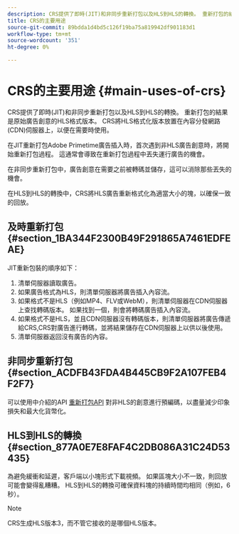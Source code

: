 ```yaml
---
description: CRS提供了即時(JIT)和非同步重新打包以及HLS到HLS的轉換。 重新打包的結果是原始廣告創意的HLS格式版本。 CRS將HLS格式化版本放置在內容分發網路(CDN)伺服器上，以便在需要時使用。
title: CRS的主要用途
source-git-commit: 89bdda1d4bd5c126f19ba75a819942df901183d1
workflow-type: tm+mt
source-wordcount: '351'
ht-degree: 0%

---
```



# CRS的主要用途 {#main-uses-of-crs}

CRS提供了即時(JIT)和非同步重新打包以及HLS到HLS的轉換。 重新打包的結果是原始廣告創意的HLS格式版本。 CRS將HLS格式化版本放置在內容分發網路(CDN)伺服器上，以便在需要時使用。

在JIT重新打包Adobe Primetime廣告插入時，首次遇到非HLS廣告創意時，將開始重新打包過程。 這通常會導致在重新打包過程中丟失運行廣告的機會。

在非同步重新打包中，廣告創意在需要之前被轉碼並儲存，這可以消除那些丟失的機會。

在HLS到HLS的轉換中，CRS將HLS廣告重新格式化為適當大小的塊，以確保一致的回放。

## 及時重新打包 {#section_1BA344F2300B49F291865A7461EDFEAE}

JIT重新包裝的順序如下：

1. 清單伺服器讀取廣告。
1. 如果廣告格式為HLS，則清單伺服器將廣告插入內容流。
1. 如果格式不是HLS（例如MP4、FLV或WebM），則清單伺服器在CDN伺服器上查找轉碼版本。 如果找到一個，則會將轉碼廣告插入內容流。
1. 如果格式不是HLS，並且CDN伺服器沒有轉碼版本，則清單伺服器將廣告傳遞給CRS,CRS對廣告進行轉碼，並將結果儲存在CDN伺服器上以供以後使用。
1. 清單伺服器返回沒有廣告的內容。

## 非同步重新打包 {#section_ACDFB43FDA4B445CB9F2A107FEB4F2F7}

可以使用中介紹的API [重新打包API](../~old-creative-repackaging-service/api-repackage.md) 對非HLS的創意進行預編碼，以盡量減少印象損失和最大化貨幣化。

## HLS到HLS的轉換 {#section_877A0E7E8FAF4C2DB086A31C24D53435}

為避免緩衝和延遲，客戶端以小塊形式下載視頻。 如果區塊大小不一致，則回放可能會變得亂糟糟。 HLS到HLS的轉換可確保資料塊的持續時間均相同（例如，6秒）。

>[!NOTE]
>
>CRS生成HLS版本3，而不管它接收的是哪個HLS版本。